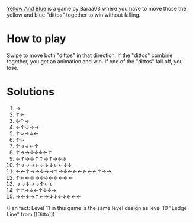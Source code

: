 [Yellow And Blue](https://play.fancade.com/61630DBCB805C7B8) is a game by Baraa03  where you have to move those the yellow and blue "dittos" together to win without falling.

# How to play
Swipe to move both "dittos" in that direction, If the "dittos" combine together, you get an animation and win. If one of the "dittos" fall off, you lose.

# Solutions

1. →
2. ↑←
3. ↓↑→
4. ←↑↓→→
5. ↑↓→↓←
6. ↑↓
7. ↑→↓←↑
8. ↑→→↓↓↓←↑
9. ←↑→←↑↑→↑→↓↓
10. ↑→→→←←↓↓←←↓↓
11. ←←↑→→↓→→↑→↓←←←←←←↑→→
12. ↑←←←→↓↓←←←←←
13. →→↓→→↑←←
14. ↑↑→↓←↑↓↓→
15. →←↓→↑←→↓↓↓↓←←←

(Fan fact: Level 11 in this game is the same level design as level 10 "Ledge Line" from [[Ditto]])